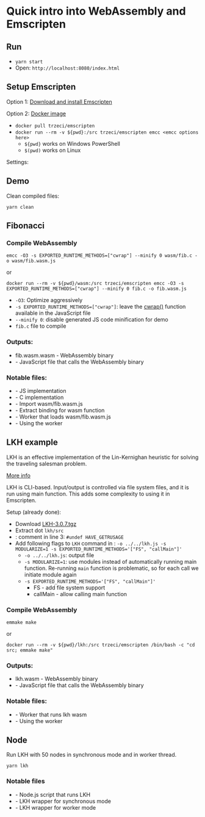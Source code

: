 # Quick intro into WebAssembly and Emscripten

## Run

* `yarn start`
* Open: `http://localhost:8080/index.html`

## Setup Emscripten

Option 1: [Download and install Emscripten](https://emscripten.org/docs/getting_started/downloads.html)

Option 2: [Docker image](https://hub.docker.com/r/trzeci/emscripten/)

* `docker pull trzeci/emscripten`
* `docker run --rm -v ${pwd}:/src trzeci/emscripten emcc <emcc options here>`
    * `${pwd}` works on Windows PowerShell
    * `$(pwd)` works on Linux

Settings: [](https://github.com/emscripten-core/emscripten/blob/main/src/settings.js)

## Demo

Clean compiled files:

```shell
yarn clean
```

## Fibonacci

### Compile WebAssembly

```shell
emcc -O3 -s EXPORTED_RUNTIME_METHODS=["cwrap"] --minify 0 wasm/fib.c -o wasm/fib.wasm.js
```

or

```shell
docker run --rm -v ${pwd}/wasm:/src trzeci/emscripten emcc -O3 -s EXPORTED_RUNTIME_METHODS=["cwrap"] --minify 0 fib.c -o fib.wasm.js
```

* `-O3`: Optimize aggressively
* `-s EXPORTED_RUNTIME_METHODS=["cwrap"]`: leave the [cwrap()](https://emscripten.org/docs/porting/connecting_cpp_and_javascript/Interacting-with-code.html#interacting-with-code-ccall-cwrap) function available in the JavaScript file
* `--minify 0`: disable generated JS code minification for demo
* `fib.c` file to compile

### Outputs:

* fib.wasm.wasm - WebAssembly binary
* [](wasm/fib.wasm.js) - JavaScript file that calls the WebAssembly binary

### Notable files:

* [](js/fib.js) - JS implementation
* [](wasm/fib.c) - C implementation
* [](index.html) - Import wasm/fib.wasm.js
* [](js/fibWasm.js) - Extract binding for wasm function
* [](wasm/worker.js) - Worker that loads wasm/fib.wasm.js
* [](js/fibWasmWorker.js) - Using the worker

## LKH example

LKH is an effective implementation of the Lin-Kernighan heuristic for solving the traveling salesman problem.

[More info](http://webhotel4.ruc.dk/~keld/research/LKH-3/)

LKH is CLI-based. Input/output is controlled via file system files, and it is run using main function. This adds some complexity to using it in Emscripten.

Setup (already done):

* Download [LKH-3.0.7.tgz](http://webhotel4.ruc.dk/~keld/research/LKH-3/LKH-3.0.7.tgz)
* Extract dot `lkh/src`
* [](lkh/src/SRC/GetTime.c): comment in line 3: `#undef HAVE_GETRUSAGE`
* Add following flags to `LKH` command in [](lkh/src/SRC/Makefile):
  `-o ../../lkh.js -s MODULARIZE=1 -s EXPORTED_RUNTIME_METHODS='["FS", "callMain"]'`
  * `-o ../../lkh.js`: output file
  * `-s MODULARIZE=1`: use modules instead of automatically running main function. Re-running `main` function is problematic, so for each call we initiate module again
  * `-s EXPORTED_RUNTIME_METHODS='["FS", "callMain"]'`
    * FS - add file system support
    * callMain - allow calling main function

### Compile WebAssembly

```shell
emmake make
```

or

```shell
docker run --rm -v ${pwd}/lkh:/src trzeci/emscripten /bin/bash -c "cd src; emmake make"
```

### Outputs:

* lkh.wasm - WebAssembly binary
* [](lkh/lkh.js) - JavaScript file that calls the WebAssembly binary

### Notable files:

* [](lkh/worker.js) - Worker that runs lkh wasm
* [](js/lkh.js) - Using the worker

## Node

Run LKH with 50 nodes in synchronous mode and in worker thread.

```shell
yarn lkh
```

### Notable files

* [](node/index.js) - Node.js script that runs LKH
* [](node/lkh.js) - LKH wrapper for synchronous mode
* [](node/lkh-node-worker.js) - LKH wrapper for worker mode

